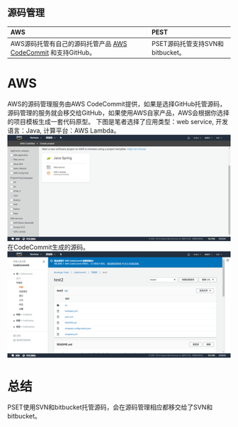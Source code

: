 ## 源码管理

| AWS | PEST |
| :--- | :--- |
| AWS源码托管有自己的源码托管产品 [AWS CodeCommit](aws-codecommit.md) 和支持GitHub。 | PSET源码托管支持SVN和bitbucket。 |

# AWS
AWS的源码管理服务由AWS CodeCommit提供，如果是选择GitHub托管源码，源码管理的服务就会移交给GitHub，如果使用AWS自家产品，AWS会根据你选择的项目模板生成一套代码原型。
下图是笔者选择了应用类型：web service, 开发语言：Java, 计算平台：AWS Lambda。
![template](/assets/2019-02-21_154544.png)
在CodeCommit生成的源码。
![code](/assets/2019-02-21_154648.png)

# 总结
PSET使用SVN和bitbucket托管源码，会在源码管理相应都移交给了SVN和bitbucket。